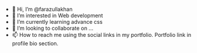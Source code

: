 - 👋 Hi, I’m @farazullakhan
- 👀 I’m interested in Web development
- 🌱 I’m currently learning advance css
- 💞️ I’m looking to collaborate on ...
- 📫 How to reach me using the social links in my portfolio. Portfolio link in profile bio section.

<!---
farazullakhan/farazullakhan is a ✨ special ✨ repository because its `README.md` (this file) appears on your GitHub profile.
You can click the Preview link to take a look at your changes.
--->

